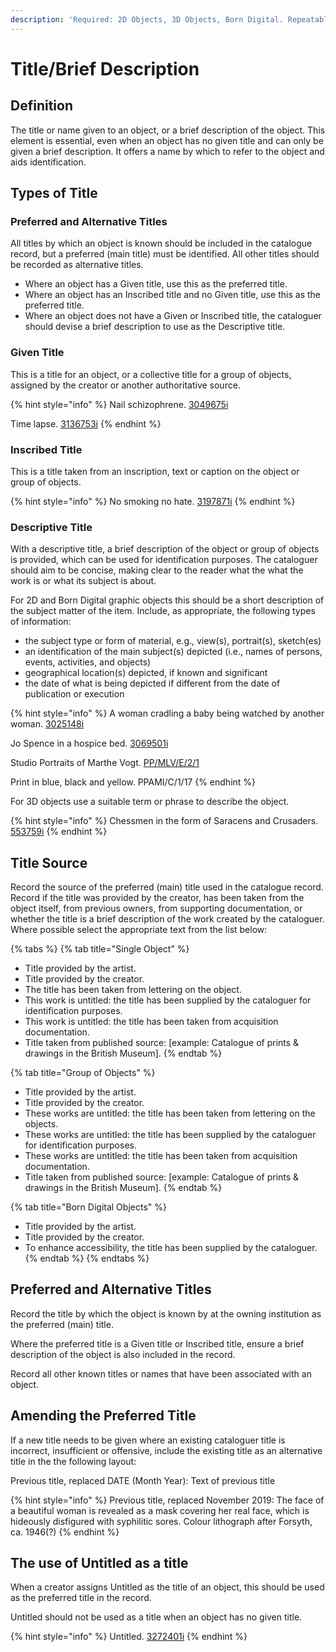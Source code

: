 ```yaml
---
description: 'Required: 2D Objects, 3D Objects, Born Digital. Repeatable.'
---
```


# Title/Brief Description

## Definition

The title or name given to an object, or a brief description of the object. This element is essential, even when an object has no given title and can only be given a brief description. It offers a name by which to refer to the object and aids identification. 

## Types of Title 

### Preferred and Alternative Titles

All titles by which an object is known should be included in the catalogue record, but a preferred \(main title\) must be identified. All other titles should be recorded as alternative titles.

* Where an object has a Given title, use this as the preferred title.
* Where an object has an Inscribed title and no Given title, use this as the preferred title. 
* Where an object does not have a Given or Inscribed title, the cataloguer should devise a brief description to use as the Descriptive title. 

### Given Title

This is a title for an object, or a collective title for a group of objects, assigned by the creator or another authoritative source.

{% hint style="info" %}
Nail schizophrene.  [3049675i](https://wellcomecollection.org/works/azc3hheb)

Time lapse. [3136753i](https://wellcomecollection.org/works/ftqy78zj)
{% endhint %}

### Inscribed Title

This is a title taken from an inscription, text or caption on the object or group of objects.

{% hint style="info" %}
No smoking no hate.  [3197871i](https://wellcomecollection.org/works/trkdjmg3)
{% endhint %}

### Descriptive Title

With a descriptive title, a brief description of the object or group of objects is provided, which can be used for identification purposes. The cataloguer should aim to be concise, making clear to the reader what the what the work is or what its subject is about.

For 2D and Born Digital graphic objects this should be a short description of the subject matter of the item. Include, as appropriate, the following types of information:

* the subject type or form of material, e.g., view\(s\), portrait\(s\), sketch\(es\)
* an identification of the main subject\(s\) depicted \(i.e., names of persons, events, activities, and objects\)
* geographical location\(s\) depicted, if known and significant
* the date of what is being depicted if different from the date of publication or execution

{% hint style="info" %}
A woman cradling a baby being watched by another woman.  [3025148i](https://wellcomecollection.org/works/wsq6ybqc)

Jo Spence in a hospice bed. [3069501i](https://wellcomecollection.org/works/aat5t9wc)

Studio Portraits of Marthe Vogt.  [PP/MLV/E/2/1](https://wellcomecollection.org/works/u6dgfwtr)

Print in blue, black and yellow. PPAMI/C/1/17
{% endhint %}

For 3D objects use a suitable term or phrase to describe the object.

{% hint style="info" %}
Chessmen in the form of Saracens and Crusaders.[ 553759i](https://wellcomecollection.org/works/tush7jc4)
{% endhint %}

## Title Source

Record the source of the preferred \(main\) title used in the catalogue record. Record if the title was provided by the creator, has been taken from the object itself, from previous owners, from supporting documentation, or whether the title is a brief description of the work created by the cataloguer. Where possible select the appropriate text from the list below:

{% tabs %}
{% tab title="Single Object" %}
* Title provided by the artist.
* Title provided by the creator.
* The title has been taken from lettering on the object. 
* This work is untitled: the title has been supplied by the cataloguer for identification purposes.
* This work is untitled: the title has been taken from acquisition documentation.
* Title taken from published source: \[example: Catalogue of prints & drawings in the British Museum\].
{% endtab %}

{% tab title="Group of Objects" %}
* Title provided by the artist.
* Title provided by the creator.
* These works are untitled: the title has been taken from lettering on the objects. 
* These works are untitled: the title has been supplied by the cataloguer for identification purposes.
* These works are untitled: the title has been taken from acquisition documentation.
* Title taken from published source: \[example: Catalogue of prints & drawings in the British Museum\].
{% endtab %}

{% tab title="Born Digital Objects" %}
* Title provided by the artist.
* Title provided by the creator.
* To enhance accessibility, the title has been supplied by the cataloguer. 
{% endtab %}
{% endtabs %}

## Preferred and Alternative Titles

Record the title by which the object is known by at the owning institution as the preferred \(main\) title.

Where the preferred title is a Given title or Inscribed title, ensure a brief description of the object is also included in the record.

Record all other known titles or names that have been associated with an object. 

## Amending the Preferred Title

If a new title needs to be given where an existing cataloguer title is incorrect, insufficient or offensive, include the existing title as an alternative title in the the following layout:

Previous title, replaced DATE \(Month Year\): Text of previous title

{% hint style="info" %}
Previous title, replaced November 2019: The face of a beautiful woman is revealed as a mask covering her real face, which is hideously disfigured with syphilitic sores. Colour lithograph after Forsyth, ca. 1946\(?\)
{% endhint %}

## The use of Untitled as a title

When a creator assigns Untitled as the title of an object, this should be used as the preferred title in the record.

Untitled should not be used as a title when an object has no given title.

{% hint style="info" %}
Untitled. [3272401i](https://wellcomecollection.org/works/rnsgfs2m)
{% endhint %}















